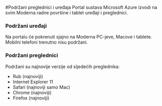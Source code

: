 <properties
    pageTitle="Podržani preglednici i uređaja"
    description="U članku se opisuje preglednici i uređaji funkcioniraju Azure portal." 
    services=""
    documentationCenter=""
    authors="flanakin"
    writer="flanakin"
    manager="lwelicki"
    editor=""/>

<tags
    ms.service="multiple"
    ms.workload="multiple"
    ms.tgt_pltfrm="ibiza"
    ms.devlang="na"
    ms.topic="article"
    ms.date="07/23/2015"
    ms.author="micflan"/>

#<a name="supported-browsers-and-devices"></a>Podržani preglednici i uređaja
Portal sustava Microsoft Azure izvodi na svim Moderna radne površine i tablet uređaji i preglednici.

### <a name="supported-devices"></a>Podržani uređaji
Na portalu će pokrenuti sjajno na Moderna PC-jeve, Macove i tablete. Mobilni telefoni trenutno nisu podržani.

### <a name="supported-browsers"></a>Podržani preglednici
Podržani su najnovije verzije od sljedećih preglednika:

- Rub (najnoviji)
- Internet Explorer 11
- Safari (najnoviji samo Mac)
- Chrome (najnoviji)
- Firefox (najnoviji)
